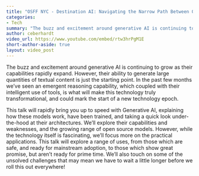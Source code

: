 ```yaml
---
title: "OSFF NYC - Destination AI: Navigating the Narrow Path Between Opportunity and Risk"
categories:
- Tech
summary: "The buzz and excitement around generative AI is continuing to grow as their capabilities rapidly expand. However, their ability to generate large quantities of textual content is just the starting point. In the past few months we’ve seen an emergent reasoning capability, which coupled with their intelligent use of tools, is what will make this technology truly transformational, and could mark the start of a new technology epoch."
author: ceberhardt
video_url: https://www.youtube.com/embed/rtw3hrPgM1E
short-author-aside: true
layout: video_post
---
```


The buzz and excitement around generative AI is continuing to grow as their capabilities rapidly expand. However, their ability to generate large quantities of textual content is just the starting point. In the past few months we’ve seen an emergent reasoning capability, which coupled with their intelligent use of tools, is what will make this technology truly transformational, and could mark the start of a new technology epoch.

This talk will rapidly bring you up to speed with Generative AI, explaining how these models work, have been trained, and taking a quick look under-the-hood at their architectures. We’ll explore their capabilities and weaknesses, and the growing range of open source models. However, while the technology itself is fascinating, we’ll focus more on the practical applications. This talk will explore a range of uses, from those which are safe, and ready for mainstream adoption, to those which show great promise, but aren’t ready for prime time. We’ll also touch on some of the unsolved challenges that may mean we have to wait a little longer before we roll this out everywhere!